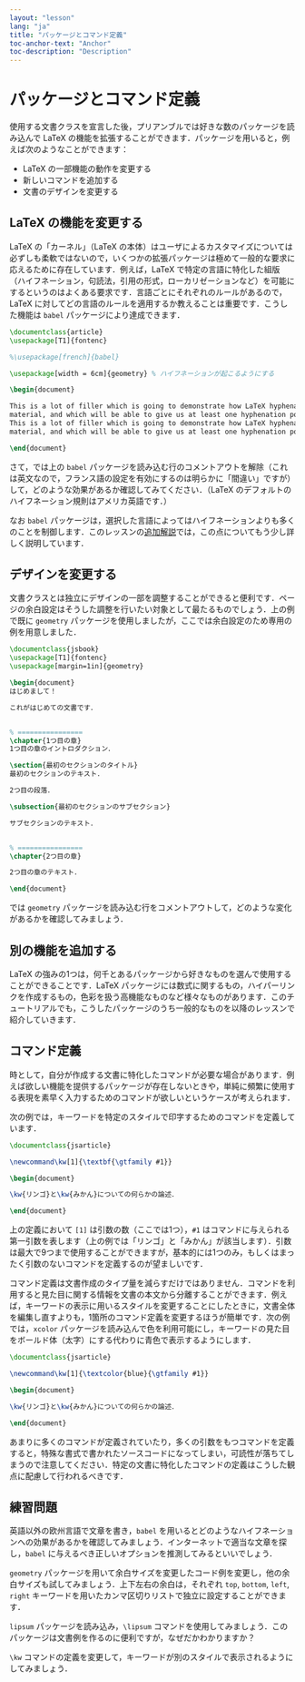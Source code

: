```yaml
---
layout: "lesson"
lang: "ja"
title: "パッケージとコマンド定義"
toc-anchor-text: "Anchor"
toc-description: "Description"
---
```


# パッケージとコマンド定義

使用する文書クラスを宣言した後，プリアンブルでは好きな数のパッケージを読み込んで LaTeX の機能を拡張することができます．パッケージを用いると，例えば次のようなことができます：

* LaTeX の一部機能の動作を変更する
* 新しいコマンドを追加する
* 文書のデザインを変更する

## LaTeX の機能を変更する

LaTeX の「カーネル」（LaTeX の本体）はユーザによるカスタマイズについては必ずしも柔軟ではないので，いくつかの拡張パッケージは極めて一般的な要求に応えるために存在しています．例えば，LaTeX で特定の言語に特化した組版（ハイフネーション，句読法，引用の形式，ローカリゼーションなど）を可能にするというのはよくある要求です．言語ごとにそれぞれのルールがあるので，LaTeX に対してどの言語のルールを適用するか教えることは重要です．こうした機能は `babel` パッケージにより達成できます．

```latex
\documentclass{article}
\usepackage[T1]{fontenc}

%\usepackage[french]{babel}

\usepackage[width = 6cm]{geometry} % ハイフネーションが起こるようにする

\begin{document}

This is a lot of filler which is going to demonstrate how LaTeX hyphenates
material, and which will be able to give us at least one hyphenation point.
This is a lot of filler which is going to demonstrate how LaTeX hyphenates
material, and which will be able to give us at least one hyphenation point.

\end{document}
```

さて，では上の `babel` パッケージを読み込む行のコメントアウトを解除（これは英文なので，フランス語の設定を有効にするのは明らかに「間違い」ですが）して，どのような効果があるか確認してみてください．（LaTeX のデフォルトのハイフネーション規則はアメリカ英語です．）

なお `babel` パッケージは，選択した言語によってはハイフネーションよりも多くのことを制御します．このレッスンの[追加解説](more-06)では，この点についてもう少し詳しく説明しています．

## デザインを変更する

文書クラスとは独立にデザインの一部を調整することができると便利です．ページの余白設定はそうした調整を行いたい対象として最たるものでしょう．上の例で既に `geometry` パッケージを使用しましたが，ここでは余白設定のため専用の例を用意しました．

```latex
\documentclass{jsbook}
\usepackage[T1]{fontenc}
\usepackage[margin=1in]{geometry}

\begin{document}
はじめまして！

これがはじめての文書です．


% ================
\chapter{1つ目の章}
1つ目の章のイントロダクション．

\section{最初のセクションのタイトル}
最初のセクションのテキスト．

2つ目の段落．

\subsection{最初のセクションのサブセクション}

サブセクションのテキスト．


% ================
\chapter{2つ目の章}

2つ目の章のテキスト．

\end{document}
```

では `geometry` パッケージを読み込む行をコメントアウトして，どのような変化があるかを確認してみましょう．

## 別の機能を追加する

LaTeX の強みの1つは，何千とあるパッケージから好きなものを選んで使用することができることです．LaTeX パッケージには数式に関するもの，ハイパーリンクを作成するもの，色彩を扱う高機能なものなど様々なものがあります．このチュートリアルでも，こうしたパッケージのうち一般的なものを以降のレッスンで紹介していきます．

## コマンド定義

時として，自分が作成する文書に特化したコマンドが必要な場合があります．例えば欲しい機能を提供するパッケージが存在しないときや，単純に頻繁に使用する表現を素早く入力するためのコマンドが欲しいというケースが考えられます．

次の例では，キーワードを特定のスタイルで印字するためのコマンドを定義しています．

```latex
\documentclass{jsarticle}

\newcommand\kw[1]{\textbf{\gtfamily #1}}

\begin{document}

\kw{リンゴ}と\kw{みかん}についての何らかの論述．

\end{document}
```

上の定義において `[1]` は引数の数（ここでは1つ），`#1` はコマンドに与えられる第一引数を表します（上の例では「リンゴ」と「みかん」が該当します）．引数は最大で9つまで使用することができますが，基本的には1つのみ，もしくはまったく引数のないコマンドを定義するのが望ましいです．

コマンド定義は文書作成のタイプ量を減らすだけではありません．コマンドを利用すると見た目に関する情報を文書の本文から分離することができます．例えば，キーワードの表示に用いるスタイルを変更することにしたときに，文書全体を編集し直すよりも，1箇所のコマンド定義を変更するほうが簡単です．次の例では，`xcolor` パッケージを読み込んで色を利用可能にし，キーワードの見た目をボールド体（太字）にする代わりに青色で表示するようにします．

```latex
\documentclass{jsarticle}

\newcommand\kw[1]{\textcolor{blue}{\gtfamily #1}}

\begin{document}

\kw{リンゴ}と\kw{みかん}についての何らかの論述．

\end{document}
```

あまりに多くのコマンドが定義されていたり，多くの引数をもつコマンドを定義すると，特殊な書式で書かれたソースコードになってしまい，可読性が落ちてしまうので注意してください．特定の文書に特化したコマンドの定義はこうした観点に配慮して行われるべきです．

## 練習問題

英語以外の欧州言語で文章を書き，`babel` を用いるとどのようなハイフネーションへの効果があるかを確認してみましょう．インターネットで適当な文章を探し，`babel` に与えるべき正しいオプションを推測してみるといいでしょう．

`geometry` パッケージを用いて余白サイズを変更したコード例を変更し，他の余白サイズも試してみましょう．上下左右の余白は，それぞれ `top`, `bottom`, `left`, `right` キーワードを用いたカンマ区切りリストで独立に設定することができます．

`lipsum` パッケージを読み込み，`\lipsum` コマンドを使用してみましょう．このパッケージは文書例を作るのに便利ですが，なぜだかわかりますか？

`\kw` コマンドの定義を変更して，キーワードが別のスタイルで表示されるようにしてみましょう．
